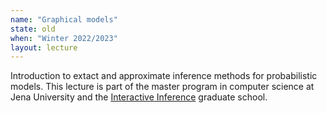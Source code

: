 ```yaml
---
name: "Graphical models"
state: old
when: "Winter 2022/2023"
layout: lecture
---
```


Introduction to extact and approximate inference methods for probabilistic models. This lecture is part of the master program in computer science at Jena University and the [Interactive Inference](https://inference.uni-jena.de/?lectures) graduate school. 
